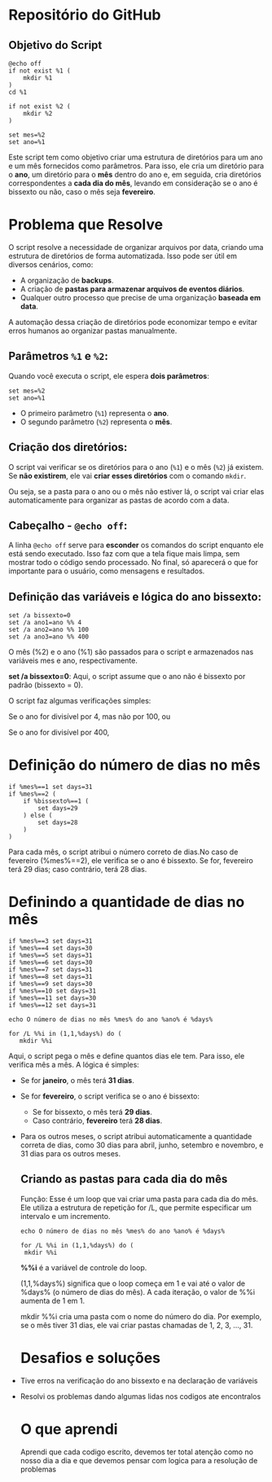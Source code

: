 #  Repositório do GitHub


## Objetivo do Script ##
```batch
@echo off
if not exist %1 (
    mkdir %1
)
cd %1

if not exist %2 (
    mkdir %2
)

set mes=%2
set ano=%1

```

Este script tem como objetivo criar uma estrutura de diretórios para um ano e um mês fornecidos como parâmetros. Para isso, ele cria um diretório para o **ano**, um diretório para o **mês** dentro do ano e, em seguida, cria diretórios correspondentes a **cada dia do mês**, levando em consideração se o ano é bissexto ou não, caso o mês seja **fevereiro**.

# Problema que Resolve

O script resolve a necessidade de organizar arquivos por data, criando uma estrutura de diretórios de forma automatizada. Isso pode ser útil em diversos cenários, como:

- A organização de **backups**.
- A criação de **pastas para armazenar arquivos de eventos diários**.
- Qualquer outro processo que precise de uma organização **baseada em data**.

A automação dessa criação de diretórios pode economizar tempo e evitar erros humanos ao organizar pastas manualmente.

## Parâmetros `%1` e `%2`:

Quando você executa o script, ele espera **dois parâmetros**: 
```batch
set mes=%2
set ano=%1

```
- O primeiro parâmetro (`%1`) representa o **ano**.
- O segundo parâmetro (`%2`) representa o **mês**.

## Criação dos diretórios:

O script vai verificar se os diretórios para o ano (`%1`) e o mês (`%2`) já existem. Se **não existirem**, ele vai **criar esses diretórios** com o comando `mkdir`.

Ou seja, se a pasta para o ano ou o mês não estiver lá, o script vai criar elas automaticamente para organizar as pastas de acordo com a data.

## Cabeçalho - `@echo off`:

A linha `@echo off` serve para **esconder** os comandos do script enquanto ele está sendo executado. Isso faz com que a tela fique mais limpa, sem mostrar todo o código sendo processado. No final, só aparecerá o que for importante para o usuário, como mensagens e resultados.

## Definição das variáveis e lógica do ano bissexto:
```batch
set /a bissexto=0
set /a ano1=ano %% 4
set /a ano2=ano %% 100
set /a ano3=ano %% 400

```

 O mês (%2) e o ano (%1) são passados para o script e armazenados nas variáveis mes e ano, respectivamente.

 **set /a bissexto=0**: Aqui, o script assume que o ano não é bissexto por padrão (bissexto = 0).

 O script faz algumas verificações simples:
 
Se o ano for divisível por 4, mas não por 100, ou

Se o ano for divisível por 400,

# Definição do número de dias no mês
```batch
if %mes%==1 set days=31
if %mes%==2 (
    if %bissexto%==1 (
        set days=29
    ) else (
        set days=28
    )
)
```
Para cada mês, o script atribui o número correto de dias.No caso de fevereiro (%mes%==2), ele verifica se o ano é bissexto. Se for, fevereiro terá 29 dias; caso contrário, terá 28 dias.

 # Definindo a quantidade de **dias** no mês
 ```batch
if %mes%==3 set days=31
if %mes%==4 set days=30
if %mes%==5 set days=31
if %mes%==6 set days=30
if %mes%==7 set days=31
if %mes%==8 set days=31
if %mes%==9 set days=30
if %mes%==10 set days=31
if %mes%==11 set days=30
if %mes%==12 set days=31

echo O número de dias no mês %mes% do ano %ano% é %days%

for /L %%i in (1,1,%days%) do (
    mkdir %%i
```

Aqui, o script pega o mês e define quantos dias ele tem. Para isso, ele verifica mês a mês. A lógica é simples: 
- Se for **janeiro**, o mês terá **31 dias**.
- Se for **fevereiro**, o script verifica se o ano é bissexto:
  - Se for bissexto, o mês terá **29 dias**.
  - Caso contrário, **fevereiro** terá **28 dias**.
- Para os outros meses, o script atribui automaticamente a quantidade correta de dias, como 30 dias para abril, junho, setembro e novembro, e 31 dias para os outros meses.

  ## Criando as pastas para cada dia do mês

  Função: Esse é um loop que vai criar uma pasta para cada dia do mês. Ele utiliza a estrutura de repetição for /L, que permite especificar um intervalo e um incremento.
   ```batch
   echo O número de dias no mês %mes% do ano %ano% é %days%

   for /L %%i in (1,1,%days%) do (
    mkdir %%i
   ```
   
  **%%i** é a variável de controle do loop.
  
  (1,1,%days%) significa que o loop começa em 1 e vai até o valor de %days% (o número de dias do mês). A cada iteração, o valor de %%i aumenta de 1 em 1.
  
  mkdir %%i cria uma pasta com o nome do número do dia. Por exemplo, se o mês tiver 31 dias, ele vai criar pastas chamadas de 1, 2, 3, ..., 31.


  # Desafios e soluções
 - Tive erros na verificação do ano bissexto e na declaração de variáveis
 - Resolvi os problemas dando algumas lidas nos codigos ate encontralos

   # O que aprendi
   Aprendi que cada codigo escrito, devemos ter total atenção como no nosso dia a dia e que devemos pensar com logica para a resolução de problemas 
